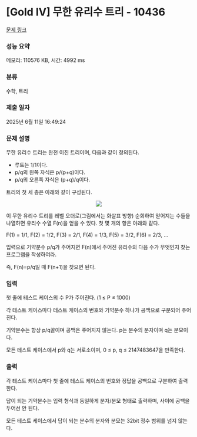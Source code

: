 # [Gold IV] 무한 유리수 트리 - 10436 

[문제 링크](https://www.acmicpc.net/problem/10436) 

### 성능 요약

메모리: 110576 KB, 시간: 4992 ms

### 분류

수학, 트리

### 제출 일자

2025년 6월 11일 16:49:24

### 문제 설명

<p>무한 유리수 트리는 완전 이진 트리이며, 다음과 같이 정의된다.</p>

<ul>
	<li>루트는 1/1이다.</li>
	<li>p/q의 왼쪽 자식은 p/(p+q)이다.</li>
	<li>p/q의 오른쪽 자식은 (p+q)/q이다.</li>
</ul>

<p>트리의 첫 세 층은 아래와 같이 구성된다.</p>

<p style="text-align: center;"><img src="https://www.acmicpc.net/userupload/portableangel/201504/64a62f517eeb70b1830d8a12b59e044a.png" style="font-family:arial,helvetica,verdana,tahoma,sans-serif; line-height:1.6em"></p>

<p>이 무한 유리수 트리를 레벨 오더로(그림에서는 화살표 방향) 순회하여 얻어지는 수들을 나열하면 유리수 수열 F(n)을 얻을 수 있다. 첫 몇 개의 항은 아래와 같다.</p>

<p>F(1) = 1/1, F(2) = 1/2, F(3) = 2/1, F(4) = 1/3, F(5) = 3/2, F(6) = 2/3, …</p>

<p>입력으로 기약분수 p/q가 주어지면 F(n)에서 주어진 유리수의 다음 수가 무엇인지 찾는 프로그램을 작성하여라.</p>

<p>즉, F(n)=p/q일 때 F(n+1)을 찾으면 된다.</p>

### 입력 

 <p>첫 줄에 테스트 케이스의 수 P가 주어진다. (1 ≤ P ≤ 1000)</p>

<p>각 테스트 케이스마다 테스트 케이스의 번호와 기약분수 하나가 공백으로 구분되어 주어진다.</p>

<p>기약분수는 항상 p/q꼴이며 공백은 주어지지 않는다. p는 분수의 분자이며 q는 분모이다.</p>

<p>모든 테스트 케이스에서 p와 q는 서로소이며, 0 ≤ p, q ≤ 2147483647을 만족한다.</p>

### 출력 

 <p>각 테스트 케이스마다 첫 줄에 테스트 케이스의 번호와 정답을 공백으로 구분하여 출력한다.</p>

<p>답이 되는 기약분수는 입력 형식과 동일하게 분자/분모 형태로 출력하며, 사이에 공백을 두어선 안 된다.</p>

<p>모든 테스트 케이스에서 답이 되는 분수의 분자와 분모는 32bit 정수 범위를 넘지 않는다.</p>

